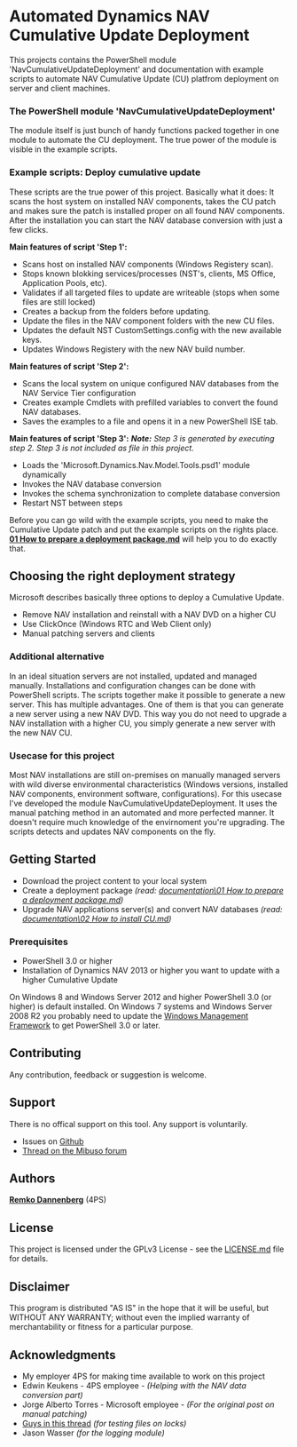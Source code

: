# Automated Dynamics NAV Cumulative Update Deployment
This projects contains the PowerShell module 'NavCumulativeUpdateDeployment' and documentation with example scripts to automate NAV Cumulative Update (CU) platfrom deployment on server and client machines. 

### The PowerShell module 'NavCumulativeUpdateDeployment'
The module itself is just bunch of handy functions packed together in one module to automate the CU deployment. The true power of the module is visible in the example scripts. 

### Example scripts: Deploy cumulative update 
These scripts are the true power of this project. Basically what it does: It scans the host system on installed NAV components, takes the CU patch and makes sure the patch is installed proper on all found NAV components. After the installation you can start the NAV database conversion with just a few clicks.

**Main features of script 'Step 1':**
* Scans host on installed NAV components (Windows Registery scan).
* Stops known blokking services/processes (NST's, clients, MS Office, Application Pools, etc).
* Validates if all targeted files to update are writeable (stops when some files are still locked)
* Creates a backup from the folders before updating.
* Update the files in the NAV component folders with the new CU files.
* Updates the default NST CustomSettings.config with the new available keys.
* Updates Windows Registery with the new NAV build number.

**Main features of script 'Step 2':**
 * Scans the local system on unique configured NAV databases from the NAV Service Tier configuration
 * Creates example Cmdlets with prefilled variables to convert the found NAV databases.
 * Saves the examples to a file and opens it in a new PowerShell ISE tab. 

**Main features of script 'Step 3':**
***Note:** Step 3 is generated by executing step 2. Step 3 is not included as file in this project.*
 * Loads the 'Microsoft.Dynamics.Nav.Model.Tools.psd1' module dynamically
 * Invokes the NAV database conversion
 * Invokes the schema synchronization to complete database conversion
 * Restart NST between steps

Before you can go wild with the example scripts, you need to make the Cumulative Update patch and put the example scripts on the rights place. **[01 How to prepare a deployment package.md]** will help you to do exactly that. 

## Choosing the right deployment strategy
Microsoft describes basically three options to deploy a Cumulative Update.
* Remove NAV installation and reinstall with a NAV DVD on a higher CU
* Use ClickOnce (Windows RTC and Web Client only)
* Manual patching servers and clients

### Additional alternative
In an ideal situation servers are not installed, updated and managed manually. Installations and configuration changes can be done with PowerShell scripts. The scripts together make it possible to generate a new server. This has multiple advantages. One of them is that you can generate a new server using a new NAV DVD. This way you do not need to upgrade a NAV installation with a higher CU, you simply generate a new server with the new NAV CU.

### Usecase for this project
Most NAV installations are still on-premises on manually managed servers with wild diverse environmental characteristics (Windows versions, installed NAV components, environment software, configurations). For this usecase I've developed the module NavCumulativeUpdateDeployment. It uses the manual patching method in an automated and more perfected manner. It doesn't require much knowledge of the envirnoment you're upgrading. The scripts detects and updates NAV components on the fly. 

## Getting Started
* Download the project content to your local system
* Create a deployment package *(read: [documentation\01 How to prepare a deployment package.md])*
* Upgrade NAV applications server(s) and convert NAV databases *(read: [documentation\02 How to install CU.md])*

### Prerequisites
* PowerShell 3.0 or higher
* Installation of Dynamics NAV 2013 or higher you want to update with a higher Cumulative Update

On Windows 8 and Windows Server 2012 and higher PowerShell 3.0 (or higher) is default installed. On Windows 7 systems and Windows Server 2008 R2 you probably need to update the [Windows Management Framework] to get PowerShell 3.0 or later. 

## Contributing
Any contribution, feedback or suggestion is welcome.

## Support
There is no offical support on this tool. Any support is voluntarily.
 * Issues on [Github]
 * [Thread on the Mibuso forum]

## Authors
**[Remko Dannenberg]** (4PS)

## License
This project is licensed under the GPLv3 License - see the [LICENSE.md](LICENSE.md) file for details.

## Disclaimer
This program is distributed "AS IS" in the hope that it will be useful, but WITHOUT ANY WARRANTY; without even the implied warranty of merchantability or fitness for a particular purpose.  

## Acknowledgments
* My employer 4PS for making time available to work on this project
* Edwin Keukens - 4PS employee - *(Helping with the NAV data conversion part)*
* Jorge Alberto Torres - Microsoft employee - *(For the original post on manual patching)*
* [Guys in this thread] *(for testing files on locks)*
* Jason Wasser *(for the logging module)*

[Thread on the Mibuso forum]: <https://forum.mibuso.com/discussion/71232/deployment-strategy-for-cumulative-platform-updates#latest>
[Github]: <https://github.com/RemkoD/NavCumulativeUpdateDeployment>
[Windows Management Framework]: <https://www.microsoft.com/en-us/download/details.aspx?id=54616>
[Guys in this thread]: https://social.technet.microsoft.com/Forums/windowsserver/en-US/74ea3752-9403-4296-ab98-d03fcc12b608/how-to-check-to-see-if-a-file-is-openlocked-before-trying-to-copy-it?forum=winserverpowershell
[01 How to prepare a deployment package.md]: <https://github.com/RemkoD/NavCumulativeUpdateDeployment/blob/master/Documentation/01%20How%20to%20prepare%20a%20deployment%20package.md>
[documentation\01 How to prepare a deployment package.md]: <https://github.com/RemkoD/NavCumulativeUpdateDeployment/blob/master/Documentation/01%20How%20to%20prepare%20a%20deployment%20package.md>
[documentation\02 How to install CU.md]: <https://github.com/RemkoD/NavCumulativeUpdateDeployment/blob/master/Documentation/02 How to install CU.md>
[Remko Dannenberg]: <https://www.linkedin.com/in/remko-dannenberg-0a34541b/>
[LICENSE.md]: <https://github.com/RemkoD/NavCumulativeUpdateDeployment/blob/master/LICENSE>
